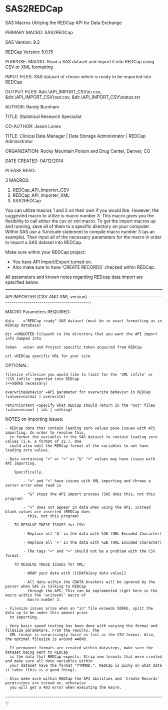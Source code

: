 SAS2REDCap
==========

SAS Macros Utilizing the REDCap API for Data Exchange

PRIMARY MACRO:	SAS2REDCap

SAS Version:	9.3

REDCap Version: 5.0.15

PURPOSE:	MACRO: Read a SAS dataset and import it into REDCap using CSV or XML formatting

INPUT FILES:	SAS dataset of choice which is ready to be imported into REDCap

OUTPUT FILES:	&dir.\API_IMPORT_CSV\in.csv, &dir.\API_IMPORT_CSV\out.csv, &dir.\API_IMPORT_CSV\status.txt

AUTHOR:		Randy Burnham

TITLE:		Statistical Research Specialist

CO-AUTHOR:	Jason Lones

TITLE:		Clinical Data Manager | Data Storage Administrator | REDCap Administrator

ORGANIZATION:	Rocky Mountain Poison and Drug Center, Denver, CO

DATE CREATED:   04/12/2014

PLEASE READ:

3 MACROS:
   1. REDCap_API_Importer_CSV
   2. REDCap_API_Importer_XML
   3. SAS2REDCap

You can utilize macros 1 and 2 on their own if you would like. However, the suggested macro to utilize is macro number 3. This macro gives you the flexibility to call either the csv or xml macro. To get the import macros up and running, save all of them to a specific directory on your computer. Within SAS use a %include statement to compile macro number 3 (as an example). Then input all of the necessary parameters for the macro in order to import a SAS dataset into REDCap. 

Make sure within your REDCap project:
   - You have API Import/Export turned on.
   - Also make sure to have 'CREATE RECORDS' checked within REDCap.


All parameters and known notes regarding REDcap data import are specified below.

-------------------------------------------------------------------------------
 API IMPORTER (CSV AND XML version)
-------------------------------------------------------------------------------;

MACRO Parameters
REQUIRED:

	data	="REDCap ready" SAS dataset (must be in exact formatting as in REDCap database)
	
	dir	=UNQUOTED filepath to the directory that you want the API import info dumped into
	
	token	=User and Project specific token acquired from REDCap
	
	url	=REDCap specific URL for your site

OPTIONAL:

	filesize =filesize you would like to limit for the 'XML infile' or 'CSV infile' imported into REDCap 
	(<=500kb necessary)
	
	overwriteBehavior =API parameter for overwrite behavior in REDCap (values=normal | overwrite)
	
	returnContent =Specify what REDCap should return in the "out" files (values=count | ids | nothing)

NOTES on Importing Issues:

	- REDCap data that contain leading zero values pose issues with API importing. In order to resolve this,
	  re-format the variables in the SAS dataset to contain leading zero values (i.e. a format of z2.). One
	  could also edit the REDCap format of the variables to not have leading zero values.

	- Data containing "<" or ">" or "&" "+" values may have issues with API importing.
	
		Specifically, 

			- "<" and ">" have issues with XML importing and throws a server error when read in
			
			- "&" stops the API import process (SAS does this, not this program)
			
			- "+" does not appear in data when using the API, instead blank values are inserted (REDCap does 
			  this, not this program)

		TO RESOLVE THESE ISSUES for CSV:
		
			- Replace all '&' in the data with %26 (URL Encoded Character)
			
			- Replace all '+' in the data with %2B (URL Encoded Character)
			
			- The tags "<" and ">" should not be a problem with the CSV format.
			
		TO RESOLVE THESE ISSUES for XML: 
			
			- WRAP your data with ![CDATA[any data value]]
			
			- All data within the CDATA brackets will be ignored by the parser when SAS is talking to REDCap 
			  through the API. This can be implemented right here in the macro within the 'writexml' macro of
			  macro number 2.

	- Filesize issues arise when an "in" file exceeds 500kb, split the data up to be under this amount prior
	  to importing.

	- Very basic speed testing has been done with varying the format and filesize parameters. From the results, the 
	  XML format is surprisingly twice as fast as the CSV format. Also, the optimal filesize is around 440kb.
	
	- If permanent formats are created within datasteps, make sure the dataset being sent to REDCap
	  is the data that REDCap expects. Strip new formats that were created and make sure all date variables within
	  your dataset have the format "YYMMDD.". REDCap is picky on what data it takes (this is a good thing).

	- Also make sure within REDCap the API abilities and 'Create Records' permissions are turned on, otherwise
	  you will get a 403 error when executing the macro.

-------------------------------------------------------------------------------;
